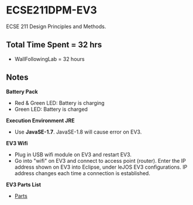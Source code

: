 # ECSE211DPM-EV3 #
ECSE 211 Design Principles and Methods.

## Total Time Spent = 32 hrs ##
- WallFollowingLab = 32 hours

## Notes ##
__Battery Pack__
- Red & Green LED: Battery is charging
- Green LED: Battery is charged

__Execution Environment JRE__
- Use __JavaSE-1.7__. JavaSE-1.8 will cause error on EV3.

__EV3 Wifi__
- Plug in USB wifi module on EV3 and restart EV3.
- Go into "wifi" on EV3 and connect to access point (router). Enter the IP address shown on EV3 into Eclipse, under leJOS EV3 configurations. IP address changes each time a connection is established.

__EV3 Parts List__
- [Parts](EV3-Parts-List.pdf)
